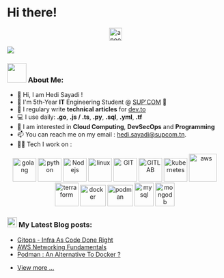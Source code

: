 # Hi there! 
<p align="center">
&nbsp;
<a href="https://www.linkedin.com/in/hedi-sayadi/" target="blank"><img align="center" src="https://www.logo.wine/a/logo/LinkedIn/LinkedIn-Icon-Logo.wine.svg" alt="apoorvtyagi" height="30" width="30" /></a>&nbsp;
      
![](https://camo.githubusercontent.com/992babdffd8c74a1502de375fbdf7e4d54773242/68747470733a2f2f6d656469612e67697068792e636f6d2f6d656469612f53576f536b4e36447854737a71494b4571762f67697068792e676966)

### <img src="https://github.com/TheDudeThatCode/TheDudeThatCode/blob/master/Assets/Developer.gif" width="45" /> About Me:
- 👋 Hi, I am Hedi Sayadi !
- 🌱 I'm 5th-Year **IT** Engineering Student @ [SUP'COM](https://supcom.tn/) 🏦 
- 📝 I regulary write **technical articles** for [dev.to](https://dev.to/arafetki)
- 💻 I use daily: **.go**, **.js / .ts**, **.py**,  **.sql**, **.yml**, **.tf**
- 👀 I am interested in **Cloud Computing**, **DevSecOps** and **Programming**
- 📫 You can reach me on my email : hedi.sayadi@supcom.tn. 
- 🧑‍💻 Tech I work on :

<p align="center">
      <img src="https://www.svgrepo.com/show/373635/go-gopher.svg" alt="golang" width="55" height="55"/>
      <img src="https://www.vectorlogo.zone/logos/python/python-icon.svg" alt="python" width="55" height="55"/>
      <img src="https://www.vectorlogo.zone/logos/nodejs/nodejs-icon.svg" alt="Nodejs" width="55" height="55"/>
      <img src="https://www.vectorlogo.zone/logos/linux/linux-icon.svg" alt="linux" width="55" height="55"/>      
      <img src="https://www.vectorlogo.zone/logos/git-scm/git-scm-icon.svg" alt="GIT" width="55" height="55"/> 
      <img src="https://cdn.worldvectorlogo.com/logos/gitlab.svg" alt="GITLAB" width="55" height="55"/>       
      <img src="https://www.vectorlogo.zone/logos/kubernetes/kubernetes-icon.svg" alt="kubernetes" width="55" height="55"/>
      <img src="https://upload.wikimedia.org/wikipedia/commons/5/5c/AWS_Simple_Icons_AWS_Cloud.svg" alt="aws" width="65" height="65"/>
      <img src="https://www.svgrepo.com/show/354447/terraform-icon.svg" alt="terraform" width="55" height="55"/>      
      <img src="https://www.vectorlogo.zone/logos/docker/docker-official.svg" alt="docker" width="60" height="50"/>      
      <img src="https://media.slid.es/uploads/1005350/images/6982390/podman.svg" alt="podman" width="60" height="50"/>
      <img src="https://upload.wikimedia.org/wikipedia/commons/2/29/Postgresql_elephant.svg" alt="mysql" width="45" height="55"/>
      <img src="https://www.vectorlogo.zone/logos/mongodb/mongodb-icon.svg" alt="mongodb" width="45" height="55"/>
</p>


### <img src = "https://media1.giphy.com/media/JZ40cnfnN11KycrvMF/giphy.gif?cid=ecf05e47a0n3gi1bfqntqmob8g9aid1oyj2wr3ds3mg700bl&rid=giphy.gif" width = '23' /> My Latest Blog posts:
<!-- BLOG-POST-LIST:START -->
- [Gitops - Infra As Code Done Right](https://dev.to/arafetki/gitops-infra-as-code-done-right-2ojg)
- [AWS Networking Fundamentals](https://dev.to/arafetki/aws-networking-fundamentals-3b4g)
- [Podman : An Alternative To Docker ?](https://dev.to/arafetki/podman-the-docker-alternative-or-fierce-competitor-4n3h)



<!-- BLOG-POST-LIST:END -->

- [View more ...](https://dev.to/arafetki)
